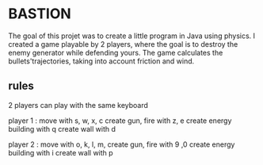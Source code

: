 # BASTION 

The goal of this projet was to create a little program in Java using physics.
I created a game playable by 2 players, where the goal is to destroy the enemy generator while defending yours.
The game calculates the bullets'trajectories, taking into account friction and wind. 

## rules

2 players can play with the same keyboard

player 1 : move with s, w, x, c
           create gun, fire with z, e
           create energy building with q
           create wall with d

player 2 : move with o, k, l, m,
           create gun, fire with 9 ,0
           create energy building with i
           create wall with p


